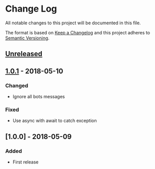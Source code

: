 # Change Log
All notable changes to this project will be documented in this file.

The format is based on [Keep a Changelog](http://keepachangelog.com/)
and this project adheres to [Semantic Versioning](http://semver.org/).

## [Unreleased]

## [1.0.1] - 2018-05-10
### Changed
- Ignore all bots messages

### Fixed
- Use async with await to catch exception

## [1.0.0] - 2018-05-09
### Added
- First release

[Unreleased]: https://github.com/DjLeChuck/discord-sea-of-thieves-factions/compare/v1.0.1...HEAD
[1.0.1]: https://github.com/DjLeChuck/discord-sea-of-thieves-factions/compare/v1.0.0...v1.0.1
